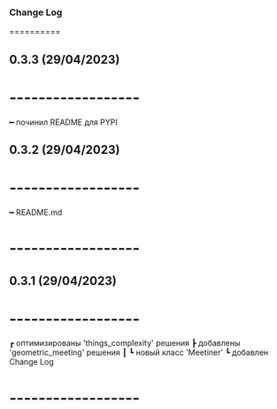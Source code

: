 ### Change Log
==========

## 0.3.3 (29/04/2023)
# ------------------
━ починил README для PYPI
## 0.3.2 (29/04/2023)
# ------------------
━ README.md
# ------------------
## 0.3.1 (29/04/2023)
# ------------------
┏ оптимизированы 'things_complexity' решения
┣ добавлены 'geometric_meeting' решения
┃   ┗ новый класс 'Meetiner'
┗ добавлен Change Log
# ------------------